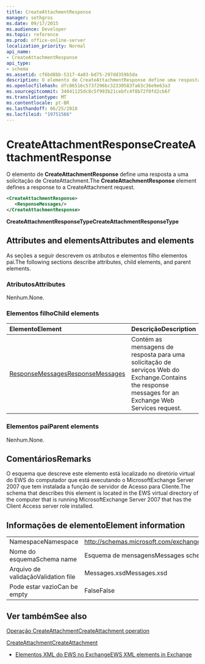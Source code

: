 ```yaml
---
title: CreateAttachmentResponse
manager: sethgros
ms.date: 09/17/2015
ms.audience: Developer
ms.topic: reference
ms.prod: office-online-server
localization_priority: Normal
api_name:
- CreateAttachmentResponse
api_type:
- schema
ms.assetid: cf6bd8bb-5317-4a03-bd75-297dd359b5da
description: O elemento de CreateAttachmentResponse define uma resposta a uma solicitação de CreateAttachment.
ms.openlocfilehash: dfc86516c5737296bc32330583fa63c36e9e63a3
ms.sourcegitcommit: 34041125dc8c5f993b21cebfc4f8b72f0fd2cb6f
ms.translationtype: MT
ms.contentlocale: pt-BR
ms.lasthandoff: 06/25/2018
ms.locfileid: "19751566"
---
```

# <a name="createattachmentresponse"></a><span data-ttu-id="f2219-103">CreateAttachmentResponse</span><span class="sxs-lookup"><span data-stu-id="f2219-103">CreateAttachmentResponse</span></span>

<span data-ttu-id="f2219-104">O elemento de **CreateAttachmentResponse** define uma resposta a uma solicitação de CreateAttachment.</span><span class="sxs-lookup"><span data-stu-id="f2219-104">The **CreateAttachmentResponse** element defines a response to a CreateAttachment request.</span></span> 
  
```xml
<CreateAttachmentResponse>
   <ResponseMessages/>
</CreateAttachmentResponse>
```

 <span data-ttu-id="f2219-105">**CreateAttachmentResponseType**</span><span class="sxs-lookup"><span data-stu-id="f2219-105">**CreateAttachmentResponseType**</span></span>
## <a name="attributes-and-elements"></a><span data-ttu-id="f2219-106">Attributes and elements</span><span class="sxs-lookup"><span data-stu-id="f2219-106">Attributes and elements</span></span>

<span data-ttu-id="f2219-107">As seções a seguir descrevem os atributos e elementos filho elementos pai.</span><span class="sxs-lookup"><span data-stu-id="f2219-107">The following sections describe attributes, child elements, and parent elements.</span></span>
  
### <a name="attributes"></a><span data-ttu-id="f2219-108">Atributos</span><span class="sxs-lookup"><span data-stu-id="f2219-108">Attributes</span></span>

<span data-ttu-id="f2219-109">Nenhum.</span><span class="sxs-lookup"><span data-stu-id="f2219-109">None.</span></span>
  
### <a name="child-elements"></a><span data-ttu-id="f2219-110">Elementos filho</span><span class="sxs-lookup"><span data-stu-id="f2219-110">Child elements</span></span>

|<span data-ttu-id="f2219-111">**Elemento**</span><span class="sxs-lookup"><span data-stu-id="f2219-111">**Element**</span></span>|<span data-ttu-id="f2219-112">**Descrição**</span><span class="sxs-lookup"><span data-stu-id="f2219-112">**Description**</span></span>|
|:-----|:-----|
|[<span data-ttu-id="f2219-113">ResponseMessages</span><span class="sxs-lookup"><span data-stu-id="f2219-113">ResponseMessages</span></span>](responsemessages.md) <br/> |<span data-ttu-id="f2219-114">Contém as mensagens de resposta para uma solicitação de serviços Web do Exchange.</span><span class="sxs-lookup"><span data-stu-id="f2219-114">Contains the response messages for an Exchange Web Services request.</span></span>  <br/> |
   
### <a name="parent-elements"></a><span data-ttu-id="f2219-115">Elementos pai</span><span class="sxs-lookup"><span data-stu-id="f2219-115">Parent elements</span></span>

<span data-ttu-id="f2219-116">Nenhum.</span><span class="sxs-lookup"><span data-stu-id="f2219-116">None.</span></span>
  
## <a name="remarks"></a><span data-ttu-id="f2219-117">Comentários</span><span class="sxs-lookup"><span data-stu-id="f2219-117">Remarks</span></span>

<span data-ttu-id="f2219-118">O esquema que descreve este elemento está localizado no diretório virtual do EWS do computador que está executando o MicrosoftExchange Server 2007 que tem instalada a função de servidor de Acesso para Cliente.</span><span class="sxs-lookup"><span data-stu-id="f2219-118">The schema that describes this element is located in the EWS virtual directory of the computer that is running MicrosoftExchange Server 2007 that has the Client Access server role installed.</span></span>
  
## <a name="element-information"></a><span data-ttu-id="f2219-119">Informações de elemento</span><span class="sxs-lookup"><span data-stu-id="f2219-119">Element information</span></span>

|||
|:-----|:-----|
|<span data-ttu-id="f2219-120">Namespace</span><span class="sxs-lookup"><span data-stu-id="f2219-120">Namespace</span></span>  <br/> |http://schemas.microsoft.com/exchange/services/2006/messages  <br/> |
|<span data-ttu-id="f2219-121">Nome do esquema</span><span class="sxs-lookup"><span data-stu-id="f2219-121">Schema name</span></span>  <br/> |<span data-ttu-id="f2219-122">Esquema de mensagens</span><span class="sxs-lookup"><span data-stu-id="f2219-122">Messages schema</span></span>  <br/> |
|<span data-ttu-id="f2219-123">Arquivo de validação</span><span class="sxs-lookup"><span data-stu-id="f2219-123">Validation file</span></span>  <br/> |<span data-ttu-id="f2219-124">Messages.xsd</span><span class="sxs-lookup"><span data-stu-id="f2219-124">Messages.xsd</span></span>  <br/> |
|<span data-ttu-id="f2219-125">Pode estar vazio</span><span class="sxs-lookup"><span data-stu-id="f2219-125">Can be empty</span></span>  <br/> |<span data-ttu-id="f2219-126">False</span><span class="sxs-lookup"><span data-stu-id="f2219-126">False</span></span>  <br/> |
   
## <a name="see-also"></a><span data-ttu-id="f2219-127">Ver também</span><span class="sxs-lookup"><span data-stu-id="f2219-127">See also</span></span>



[<span data-ttu-id="f2219-128">Operação CreateAttachment</span><span class="sxs-lookup"><span data-stu-id="f2219-128">CreateAttachment operation</span></span>](createattachment-operation.md)
  
[<span data-ttu-id="f2219-129">CreateAttachment</span><span class="sxs-lookup"><span data-stu-id="f2219-129">CreateAttachment</span></span>](createattachment.md)


- [<span data-ttu-id="f2219-130">Elementos XML do EWS no Exchange</span><span class="sxs-lookup"><span data-stu-id="f2219-130">EWS XML elements in Exchange</span></span>](ews-xml-elements-in-exchange.md)

